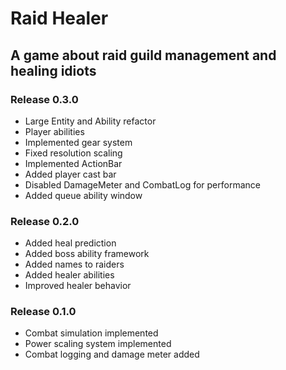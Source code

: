 # Raid Healer
## A game about raid guild management and healing idiots

### Release 0.3.0
- Large Entity and Ability refactor
- Player abilities
- Implemented gear system
- Fixed resolution scaling
- Implemented ActionBar
- Added player cast bar
- Disabled DamageMeter and CombatLog for performance
- Added queue ability window

### Release 0.2.0
- Added heal prediction
- Added boss ability framework
- Added names to raiders
- Added healer abilities
- Improved healer behavior

### Release 0.1.0
- Combat simulation implemented
- Power scaling system implemented
- Combat logging and damage meter added
